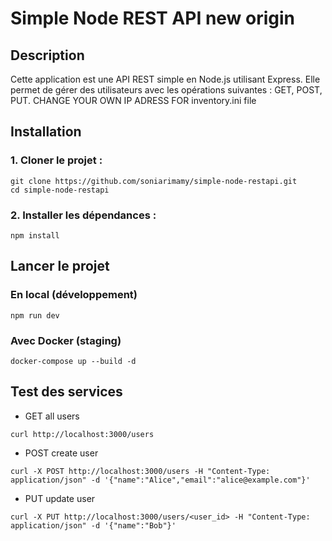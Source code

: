 # Simple Node REST API new origin
## Description
Cette application est une API REST simple en Node.js utilisant Express. Elle permet de gérer des utilisateurs avec les opérations suivantes : GET, POST, PUT.
CHANGE YOUR OWN IP ADRESS FOR inventory.ini file
## Installation
### 1. Cloner le projet :
```
git clone https://github.com/soniarimamy/simple-node-restapi.git
cd simple-node-restapi
```
### 2. Installer les dépendances :
```
npm install
```
## Lancer le projet
### En local (développement)
```
npm run dev
```
### Avec Docker (staging)
```
docker-compose up --build -d
```
## Test des services
- GET all users

```
curl http://localhost:3000/users
```
- POST create user
```
curl -X POST http://localhost:3000/users -H "Content-Type: application/json" -d '{"name":"Alice","email":"alice@example.com"}'
```
- PUT update user
```
curl -X PUT http://localhost:3000/users/<user_id> -H "Content-Type: application/json" -d '{"name":"Bob"}'
